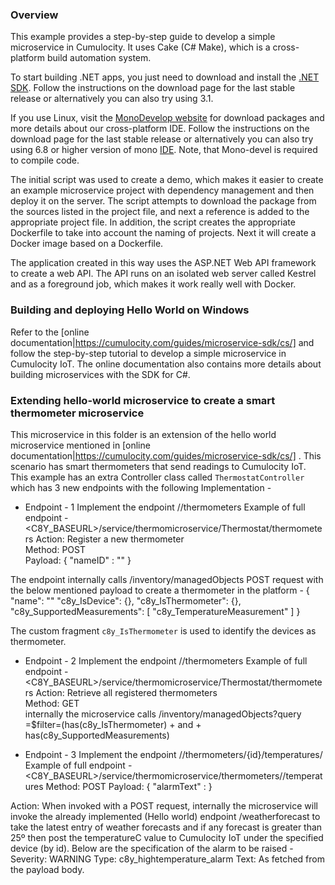 ### Overview

This example provides a step-by-step guide to develop a simple microservice in Cumulocity. It uses Cake (C# Make), which is a cross-platform build automation system.

To start building .NET apps, you just need to download and install the [.NET SDK](https://www.microsoft.com/net/download). Follow the instructions on the download page for the last stable release or alternatively you can also try using 3.1.

If you use Linux, visit the [MonoDevelop website](http://www.monodevelop.com/) for download packages and more details about our cross-platform IDE. Follow the instructions on the download page for the last stable release or alternatively you can also try using 6.8 or higher version of mono [IDE](http://www.mono-project.com/download/#download-lin). Note, that Mono-devel is required to compile code.

The initial script was used to create a demo, which makes it easier to create an example microservice project with dependency management and then deploy it on the server. The script attempts to download the package from the sources listed in the project file, and next a reference is added to the appropriate project file. In addition, the script creates the appropriate Dockerfile to take into account the naming of projects. Next it will create a Docker image based on a Dockerfile.

The application created in this way uses the ASP.NET Web API framework to create a web API. The API runs on an isolated web server called Kestrel and as a foreground job, which makes it work really well with Docker.


### Building and deploying Hello World on Windows

Refer to the [online documentation|https://cumulocity.com/guides/microservice-sdk/cs/] and follow the step-by-step tutorial to develop a simple microservice in Cumulocity IoT. The online documentation also contains more details about building microservices with the SDK for C#.

### Extending hello-world microservice to create a smart thermometer microservice

This microservice in this folder is an extension of the hello world microservice mentioned in [online documentation|https://cumulocity.com/guides/microservice-sdk/cs/] .
This scenario has smart thermometers that send readings to Cumulocity IoT. This example has an extra Controller class called `ThermostatController` which has 3 new endpoints with the following Implementation -

- Endpoint - 1
Implement the endpoint <microservice-name>/<controller-name>/thermometers 
Example of full endpoint - <C8Y_BASEURL>/service/thermomicroservice/Thermostat/thermometers
Action: Register a new thermometer    
Method: POST    
Payload:
  {
    "nameID" : "<thermometer-name>"
  }

The endpoint internally calls /inventory/managedObjects POST request with the below mentioned payload to create a thermometer in the platform -
{
  "name": "<thermometer-name>"
  "c8y_IsDevice": {}, 
  "c8y_IsThermometer": {},
  "c8y_SupportedMeasurements": [
    "c8y_TemperatureMeasurement"
  ]
}

The custom fragment `c8y_IsThermometer` is used to identify the devices as thermometer.

- Endpoint - 2
Implement the endpoint <microservice-name>/<controller-name>/thermometers
Example of full endpoint - <C8Y_BASEURL>/service/thermomicroservice/Thermostat/thermometers
Action: Retrieve all registered thermometers    
Method: GET     
internally the microservice calls /inventory/managedObjects?query =$filter=(has(c8y_IsThermometer) + and + has(c8y_SupportedMeasurements)

- Endpoint - 3
Implement the endpoint <microservice-name>/<controller-name>/thermometers/{id}/temperatures/ 
Example of full endpoint - <C8Y_BASEURL>/service/thermomicroservice/thermometers/<device-id>/temperatures
Method: POST 
Payload:
{
    "alarmText" : <Alarm-Text>
}  

Action: When invoked with a POST request, internally the microservice will invoke the already implemented (Hello world) endpoint <microservice-name>/weatherforecast to take the latest entry of weather forecasts and if any forecast is greater than 25º then post the temperatureC value to Cumulocity IoT under the specified device (by id). Below are the specification of the alarm to be raised -
Severity: WARNING 
Type: c8y_hightemperature_alarm 
Text: As fetched from the payload body.


